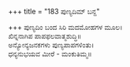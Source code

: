 +++
title = "183 ಪುಣ್ಯದಿಮ್ ಬನ್ದ"

+++
ಪುಣ್ಯದಿಂ ಬಂದ ಸಿರಿ ಮದಮೋಹಗಳ ಮೂಲ।  
ಖಿನ್ನನಾಗಿಪ ಪಾಪಫಲವಾತ್ಮಶುದ್ಧಿ॥  
ಅನ್ಯೋನ್ಯಜನಕಗಳು ಪುಣ್ಯಪಾಪಗಳಿಂತು।  
ಧನ್ಯನುಭಯವ ಮೀರೆ - ಮಂಕುತಿಮ್ಮ॥  
